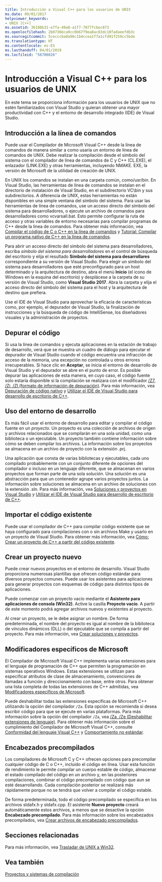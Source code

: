 ```yaml
---
title: Introducción a Visual C++ para los usuarios de UNIX
ms.date: 09/01/2017
helpviewer_keywords:
- UNIX [C++]
ms.assetid: 36108b31-e7fa-49a8-a1f7-7077fcbec873
ms.openlocfilehash: 2b0736bca9cc0b67f9ea8ac83dc18fadaeefdb3c
ms.sourcegitcommit: 5cecccba0a96c1b4ccea1f7a1cfd91f259cc5bde
ms.translationtype: HT
ms.contentlocale: es-ES
ms.lasthandoff: 04/01/2019
ms.locfileid: "58780826"
---
```

# <a name="introduction-to-visual-c-for-unix-users"></a>Introducción a Visual C++ para los usuarios de UNIX

En este tema se proporciona información para los usuarios de UNIX que no estén familiarizados con Visual Studio y quieran obtener una mayor productividad con C++ y el entorno de desarrollo integrado (IDE) de Visual Studio.

## <a name="getting-started-on-the-command-line"></a>Introducción a la línea de comandos

Puede usar el Compilador de Microsoft Visual C++ desde la línea de comandos de manera similar a como usaría un entorno de línea de comandos de UNIX. Debe realizar la compilación desde el símbolo del sistema con el compilador de línea de comandos de C y C++ (CL.EXE), el enlazador (LINK.EXE) y otras herramientas, incluyendo NMAKE. EXE, la versión de Microsoft de la utilidad de creación de UNIX.

En UNIX los comandos se instalan en una carpeta común, como/usr/bin. En Visual Studio, las herramientas de línea de comandos se instalan en el directorio de instalación de Visual Studio, en el subdirectorio VC\bin y sus subdirectorios. A diferencia de UNIX, estas herramientas no están disponibles en una simple ventana del símbolo del sistema. Para usar las herramientas de línea de comandos, use un acceso directo del símbolo del sistema para desarrolladores, o ejecute un archivo de comandos para desarrolladores como vcvarsall.bat. Esto permite configurar la ruta de acceso y otras variables de entorno necesarias para compilar programas de C++ desde la línea de comandos. Para obtener más información, vea [Compilar el código de C o C++ en la línea de comandos](../build/building-on-the-command-line.md) y [Tutorial: Compilar un programa nativo de C++ en la línea de comandos](../build/walkthrough-compiling-a-native-cpp-program-on-the-command-line.md).

Para abrir un acceso directo del símbolo del sistema para desarrolladores, escriba *símbolo del sistema para desarrolladores* en el control de búsqueda del escritorio y elija el resultado **Símbolo del sistema para desarrollares** correspondiente a su versión de Visual Studio. Para elegir un símbolo del sistema para desarrolladores que esté preconfigurado para un host determinado y la arquitectura de destino, abra el menú **Inicio** (el icono de Windows en la esquina del escritorio) y desplácese a la carpeta de su versión de Visual Studio, como **Visual Studio 2017**. Abra la carpeta y elija el acceso directo del símbolo del sistema para el host y la arquitectura de destino que prefiera.

Use el IDE de Visual Studio para aprovechar la eficacia de características como, por ejemplo, el depurador de Visual Studio, la finalización de instrucciones y la búsqueda de código de IntelliSense, los diseñadores visuales y la administración de proyectos.

## <a name="debugging-your-code"></a>Depurar el código

Si usa la línea de comandos y ejecuta aplicaciones en la estación de trabajo de desarrollo, verá que se muestra un cuadro de diálogo para ejecutar el depurador de Visual Studio cuando el código encuentra una infracción de acceso de la memoria, una excepción no controlada u otros errores irrecuperables. Si hace clic en **Aceptar**, se inicia el entorno de desarrollo de Visual Studio y el depurador se abre en el punto de error. Es posible depurar las aplicaciones de esta manera, en cuyo caso, el código fuente solo estaría disponible si la compilación se realizara con el modificador [/Z7, /Zi, /ZI (formato de información de depuración)](../build/reference/z7-zi-zi-debug-information-format.md). Para más información, vea [Depuración de código nativo](/visualstudio/debugger/debugging-native-code) y [Utilizar el IDE de Visual Studio para desarrollo de escritorio de C++](../ide/using-the-visual-studio-ide-for-cpp-desktop-development.md).

## <a name="using-the-development-environment"></a>Uso del entorno de desarrollo

Es más fácil usar el entorno de desarrollo para editar y compilar el código fuente en un *proyecto*. Un proyecto es una colección de archivos de origen y archivos relacionados que se compilarán en una sola unidad, como una biblioteca o un ejecutable. Un proyecto también contiene información sobre cómo se deben compilar los archivos. La información sobre los proyectos se almacena en un archivo de proyecto con la extensión .prj.

Una aplicación que consta de varias bibliotecas y ejecutables, cada uno compilado probablemente con un conjunto diferente de opciones del compilador o incluso en un lenguaje diferente, que se almacenan en varios proyectos que forman parte de una sola *solución*. Una solución es una abstracción para que un contenedor agrupe varios proyectos juntos. La información sobre soluciones se almacena en un archivo de soluciones con la extensión .sln. Para más información, vea [Soluciones y proyectos en Visual Studio](/visualstudio/ide/solutions-and-projects-in-visual-studio) y [Utilizar el IDE de Visual Studio para desarrollo de escritorio de C++](../ide/using-the-visual-studio-ide-for-cpp-desktop-development.md).

## <a name="importing-your-existing-code"></a>Importar el código existente

Puede usar el compilador de C++ para compilar código existente que se haya configurado para compilaciones con o sin archivos Make y usarlo en un proyecto de Visual Studio. Para obtener más información, vea [Cómo: Crear un proyecto de C++ a partir del código existente](../build/how-to-create-a-cpp-project-from-existing-code.md).

## <a name="creating-a-new-project"></a>Crear un proyecto nuevo

Puede crear nuevos proyectos en el entorno de desarrollo. Visual Studio proporciona numerosas plantillas que ofrecen código estándar para diversos proyectos comunes. Puede usar los asistentes para aplicaciones para generar proyectos con esquemas de código para distintos tipos de aplicaciones.

Puede comenzar con un proyecto vacío mediante el **Asistente para aplicaciones de consola (Win32)**. Active la casilla **Proyecto vacío**. A partir de este momento podrá agregar archivos nuevos y existentes al proyecto.

Al crear un proyecto, se le debe asignar un nombre. De forma predeterminada, el nombre del proyecto es igual al nombre de la biblioteca de vínculos dinámicos (DLL) o del ejecutable que se compila a partir del proyecto. Para más información, vea [Crear soluciones y proyectos](/visualstudio/ide/creating-solutions-and-projects).

## <a name="microsoft-specific-modifiers"></a>Modificadores específicos de Microsoft

El Compilador de Microsoft Visual C++ implementa varias extensiones para el lenguaje de programación de C++ que permiten la programación en sistemas operativos Windows. Estas extensiones se utilizan para especificar atributos de clase de almacenamiento, convenciones de llamadas a función y direccionamiento con base, entre otros. Para obtener una lista completa de todas las extensiones de C++ admitidas, vea [Modificadores específicos de Microsoft](../cpp/microsoft-specific-modifiers.md).

Puede deshabilitar todas las extensiones específicas de Microsoft C++ utilizando la opción del compilador `/Za`. Esta opción se recomienda si desea escribir código para que se ejecute en varias plataformas. Para más información sobre la opción del compilador `/Za`, vea [/Za, /Ze (Deshabilitar extensiones de lenguaje)](../build/reference/za-ze-disable-language-extensions.md). Para obtener más información sobre el cumplimiento del Compilador de Microsoft Visual C++, consulte [Conformidad del lenguaje Visual C++](../overview/visual-cpp-language-conformance.md) y [Comportamiento no estándar](../cpp/nonstandard-behavior.md).

## <a name="precompiled-headers"></a>Encabezados precompilados

Los compiladores de Microsoft C y C++ ofrecen opciones para precompilar cualquier código de C o C++, incluido el código en línea. Usar esta función de rendimiento le permite compilar un cuerpo estable de código, almacenar el estado compilado del código en un archivo y, en las posteriores compilaciones, combinar el código precompilado con código que aun se esté desarrollando. Cada compilación posterior se realizará más rápidamente porque no se tendrá que volver a compilar el código estable.

De forma predeterminada, todo el código precompilado se especifica en los archivos stdafx.h y stdafx.cpp. El asistente **Nuevo proyecto** creará automáticamente estos archivos, a menos que se desactive la opción **Encabezado precompilado**. Para más información sobre los encabezados precompilados, vea [Crear archivos de encabezado precompilados](../build/creating-precompiled-header-files.md).

## <a name="related-sections"></a>Secciones relacionadas

Para más información, vea [Trasladar de UNIX a Win32](../porting/porting-from-unix-to-win32.md).

## <a name="see-also"></a>Vea también

[Proyectos y sistemas de compilación](../build/projects-and-build-systems-cpp.md)
